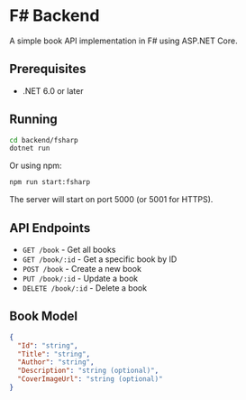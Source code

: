 # F# Backend

A simple book API implementation in F# using ASP.NET Core.

## Prerequisites

- .NET 6.0 or later

## Running

```bash
cd backend/fsharp
dotnet run
```

Or using npm:

```bash
npm run start:fsharp
```

The server will start on port 5000 (or 5001 for HTTPS).

## API Endpoints

- `GET /book` - Get all books
- `GET /book/:id` - Get a specific book by ID
- `POST /book` - Create a new book
- `PUT /book/:id` - Update a book
- `DELETE /book/:id` - Delete a book

## Book Model

```json
{
  "Id": "string",
  "Title": "string",
  "Author": "string",
  "Description": "string (optional)",
  "CoverImageUrl": "string (optional)"
}